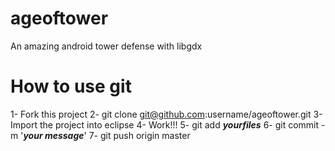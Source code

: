 ageoftower
==========

An amazing android tower defense with libgdx

How to use git
==============

1- Fork this project
2- git clone git@github.com:username/ageoftower.git
3- Import the project into eclipse
4- Work!!!
5- git add ***yourfiles*** 
6- git commit -m '***your message***'
7- git push origin master